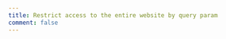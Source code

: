 ```yaml
---
title: Restrict access to the entire website by query param
comment: false
---
```


<UnderDevelopment />